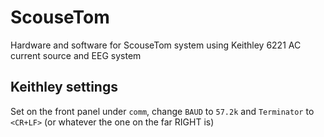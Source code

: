 # ScouseTom
Hardware and software for ScouseTom system using Keithley 6221 AC current source and EEG system


## Keithley settings
Set on the front panel under `comm`, change `BAUD` to `57.2k` and `Terminator` to `<CR+LF>` (or whatever the one on the far RIGHT is)